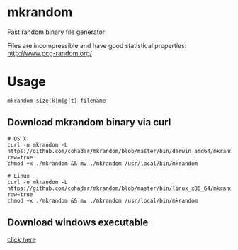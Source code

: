 # mkrandom
Fast random binary file generator 

Files are incompressible and have good statistical properties:
http://www.pcg-random.org/

# Usage 
`mkrandom size[k|m|g|t] filename`

## Download mkrandom binary via curl
```
# OS X
curl -o mkrandom -L https://github.com/cohadar/mkrandom/blob/master/bin/darwin_amd64/mkrandom?raw=true
chmod +x ./mkrandom && mv ./mkrandom /usr/local/bin/mkrandom

# Linux
curl -o mkrandom -L https://github.com/cohadar/mkrandom/blob/master/bin/linux_x86_64/mkrandom?raw=true
chmod +x ./mkrandom && mv ./mkrandom /usr/local/bin/mkrandom
```

## Download windows executable
[click here](https://github.com/cohadar/mkrandom/blob/master/bin/windows7_x86_64/mkrandom.exe?raw=true)
